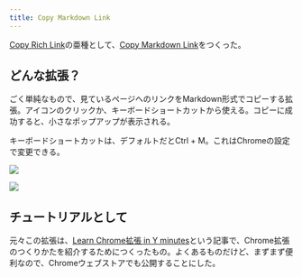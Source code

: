 ```yaml
---
title: Copy Markdown Link
---
```

[Copy Rich Link](https://chrome.google.com/webstore/detail/copy-rich-link/hikiamlgpdcabppakpmemaofmkgknpea)の亜種として、[Copy Markdown Link](https://chrome.google.com/webstore/detail/copy-markdown-link/gkceaaphhbeanfciglgpffnncfpipjpa)をつくった。

どんな拡張？
------

ごく単純なもので、見ているページへのリンクをMarkdown形式でコピーする拡張。アイコンのクリックか、キーボードショートカットから使える。コピーに成功すると、小さなポップアップが表示される。

キーボードショートカットは、デフォルトだとCtrl + M。これはChromeの設定で変更できる。

![](https://lh4.googleusercontent.com/8vXj2kCzrKx9wEbvIrTvi5gunK1tjqeaJ68zglysv8ZeR920HNV3oo6UOPamDBSeisrriwntX-l4SZnUJQ9yBL3EfU-G3qAnYOEQJJ3l89XcbTB8eT-6ilYopjk5di6v3EDXgic5llvVxy1A3_U65L7wMXwXdTv1EEE7OCd5AWbDRnpu0G4S5plP404a)

![](https://lh4.googleusercontent.com/K3CibQFhgr-OiIe_ilpTELh4PEPtH1qkyLKEYdGX0qGWndw2u9JrGn1MOJGeq43QDCRhczGjKDs4BnAAsF2LQSQaptF5RQtcWjkbhuDIMjaLTjNKkOO0wcSIcWjJXmyJi4DIZJSue-aqSF9XtAT6XXPkL9pvs7mSUvi8NzgDJy4oTvxa0wSwkE2GJOiG)

チュートリアルとして
----------

元々この拡張は、[Learn Chrome拡張 in Y minutes](https://r7kamura.com/articles/2022-05-18-learn-chrome-extention-in-y-minutes)という記事で、Chrome拡張のつくりかたを紹介するためにつくったもの。よくあるものだけど、まずまず便利なので、Chromeウェブストアでも公開することにした。
